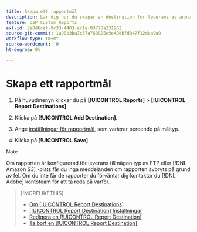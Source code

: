 ```yaml
---
title: Skapa ett rapportmål
description: Lär dig hur du skapar en destination för leverans av anpassade rapporter.
feature: DSP Custom Reports
exl-id: 2a8d6cef-9c33-4483-ac1e-93778a231962
source-git-commit: 1a98b3ba7c37a768825e9e48db7d847f12daa9a0
workflow-type: tm+mt
source-wordcount: '0'
ht-degree: 0%

---
```


# Skapa ett rapportmål

1. På huvudmenyn klickar du på **[!UICONTROL Reports]** > **[!UICONTROL Report Destinations]**.

1. Klicka på **[!UICONTROL Add Destination]**.

1. Ange [inställningar för rapportmål](/help/dsp/reports/report-destinations/report-destination-settings.md), som varierar beroende på måltyp.

1. Klicka på **[!UICONTROL Save]**.

>[!NOTE]
>
> Om rapporten är konfigurerad för leverans till någon typ av FTP eller [!DNL Amazon S3] -plats får du inga meddelanden om rapporten avbryts på grund av fel. Om du inte får de rapporter du förväntar dig kontaktar du [!DNL Adobe] kontoteam för att ta reda på varför.

>[!MORELIKETHIS]
>
>* [Om [!UICONTROL Report Destinations]](/help/dsp/reports/report-destinations/report-destination-about.md)
>* [[!UICONTROL Report Destination] Inställningar](/help/dsp/reports/report-destinations/report-destination-settings.md)
>* [Redigera en [!UICONTROL Report Destination]](/help/dsp/reports/report-destinations/report-destination-edit.md)
>* [Ta bort en [!UICONTROL Report Destination]](/help/dsp/reports/report-destinations/report-destination-delete.md)

